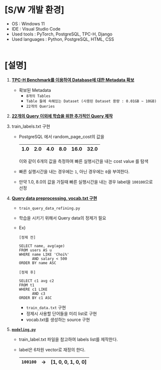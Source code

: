 # [S/W 개발 환경]
* OS : Windows 11
* IDE : Visual Studio Code
* Used tools : PyTorch, PostgreSQL, TPC-H, Django
* Used languages : Python, PostgreSQL, HTML, CSS
<br></br>

# [설명]
1. <U>**TPC-H Benchmark를 이용하여 Database에 대한 Metadata 확보**</U>
   - 확보된 Metadata
     - `8개의 Tables`
     - `Table 들에 속해있는 Dataset (사용된 Dataset 용량 : 0.01GB ~ 10GB)`
     - `22개의 Queries`

2. <U>**22개의 Query 이외에 학습을 위한 추가적인 Query 제작**</U>

3. train_labels.txt 구현
   - PostgreSQL 에서 random_page_cost의 값을

     |1.0|2.0|4.0|8.0|16.0|32.0|
     |---|---|---|---|---|---|

     이와 같이 6개의 값을 측정하여 빠른 실행시간을 내는 cost value 를 탐색
   - 빠른 실행시간을 내는 경우에는 `1`, 아닌 경우에는 `0`을 부여한다.
   - 만약 1.0, 8.0의 값을 가질때 빠른 실행시간을 내는 경우 label을 `100100`으로 선정

4. <U>**Query data preprocessing, vocab.txt 구현**</U>
   - `train_query_data_refining.py`
   - 학습을 시키기 위해서 Query data의 정제가 필요
   - Ex) 
      ```
      [정제 전]

      SELECT name, avg(age)
      FROM users AS u
      WHERE name LIKE 'Choi%'
            AND salary < 500
      ORDER BY name ASC
      ```

      ```
      [정제 후]

      SELECT c1 avg c2
      FROM t1
      WHERE c1 LIKE
            AND c3
      ORDER BY c1 ASC
      ```
     - `train_data.txt` 구현
     - 정제시 사용할 단어들을 미리 list로 구현
     - vocab.txt를 생성하는 source 구현

5. <U>**`modeling.py`**</U>
   - train_label.txt 파일을 참고하여 labels list를 제작한다.
   - label은 6차원 vector로 재정의 한다.

      |`100100`|&rarr;|[1, 0, 0, 1, 0, 0]|
      |---|---|---|


